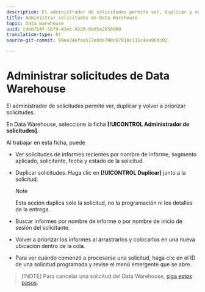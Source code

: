 ```yaml
---
description: El administrador de solicitudes permite ver, duplicar y volver a priorizar solicitudes.
title: Administrar solicitudes de Data Warehouse
topic: Data warehouse
uuid: cdeb764f-56f9-43ec-9228-8ed5a2b58909
translation-type: ht
source-git-commit: 99ee24efaa517e8da700c67818c111c4aa90dc02

---
```



# Administrar solicitudes de Data Warehouse

El administrador de solicitudes permite ver, duplicar y volver a priorizar solicitudes.

En Data Warehouse, seleccione la ficha **[!UICONTROL Administrador de solicitudes]**.

Al trabajar en esta ficha, puede

* Ver solicitudes de informes recientes por nombre de informe, segmento aplicado, solicitante, fecha y estado de la solicitud.
* Duplicar solicitudes. Haga clic en **[!UICONTROL Duplicar]** junto a la solicitud.

   >[!NOTE]
   >
   >Esta acción duplica solo la solicitud, no la programación ni los detalles de la entrega.

* Buscar informes por nombre de informe o por nombre de inicio de sesión del solicitante.
* Volver a priorizar los informes al arrastrarlos y colocarlos en una nueva ubicación dentro de la cola.
* Para ver cuándo comenzó a procesarse una solicitud, haga clic en el ID de una solicitud programada y revise el menú emergente que se abre.

> [!NOTE] Para cancelar una solicitud del Data Warehouse, [siga estos pasos](https://helpx.adobe.com/es/analytics/kb/cancel-data-warehouse-requests.html).


